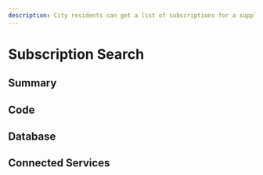 ```yaml
---
description: City residents can get a list of subscriptions for a supplied email.
---
```


# Subscription Search

## Summary

## Code

## Database

## Connected Services

